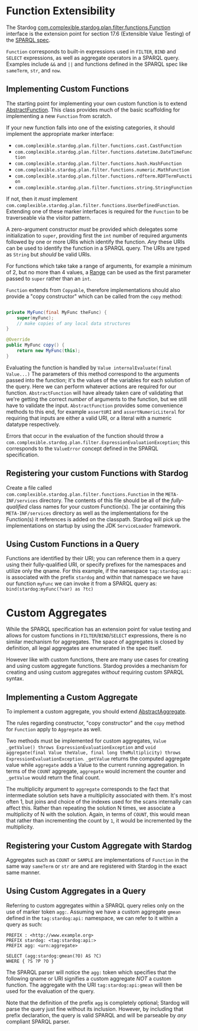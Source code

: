 # Function Extensibility

The Stardog [com.complexible.stardog.plan.filter.functions.Function](http://docs.stardog.com/java/snarl/com/complexible/stardog/plan/filter/functions/Function.html)
interface is the extension point for section 17.6 (Extensible Value Testing) of the [SPARQL spec](http://www.w3.org/TR/2012/PR-sparql11-query-20121108/#extensionFunctions).

`Function` corresponds to built-in expressions used in `FILTER`, `BIND` and `SELECT` expressions, as well as
aggregate operators in a SPARQL query. Examples include `&&` and `||` and functions defined in the
SPARQL spec like `sameTerm`, `str`, and `now`.

## Implementing Custom Functions

The starting point for implementing your own custom function is to extend [AbstractFunction](http://docs.stardog.com/java/snarl/com/complexible/stardog/plan/filter/functions/AbstractFunction.html).
This class provides much of the basic scaffolding for implementing a new `Function` from scratch.

If your new function falls into one of the existing categories, it should implement the appropriate marker interface:

* `com.complexible.stardog.plan.filter.functions.cast.CastFunction`
* `com.complexible.stardog.plan.filter.functions.datetime.DateTimeFunction`
* `com.complexible.stardog.plan.filter.functions.hash.HashFunction`
* `com.complexible.stardog.plan.filter.functions.numeric.MathFunction`
* `com.complexible.stardog.plan.filter.functions.rdfterm.RDFTermFunction`
* `com.complexible.stardog.plan.filter.functions.string.StringFunction`


If not, then it *must* implement `com.complexible.stardog.plan.filter.functions.UserDefinedFunction`.  Extending one
of these marker interfaces is required for the `Function` to be traverseable via the visitor pattern.

A zero-argument constructor *must* be provided which delegates some initialization to `super`, providing first the `int`
number of required arguments followed by one or more URIs which identify the function.  _Any_ these URIs can be used to
identify the function in a SPARQL query. The URIs are typed as `String` but *should* be valid URIs.

For functions which take take a range of arguments, for example a minimum of 2, but no more than 4 values, a
[Range](http://docs.guava-libraries.googlecode.com/git-history/release/javadoc/com/google/common/collect/Range.html)
can be used as the first parameter passed to `super` rather than an `int`.

`Function` extends from `Copyable`, therefore implementations should also provide a "copy constructor" which can be
called from the `copy` method:

```java

private MyFunc(final MyFunc theFunc) {
    super(myFunc);
    // make copies of any local data structures
}

@Override
public MyFunc copy() {
	return new MyFunc(this);
}
```

Evaluating the function is handled by `Value internalEvaluate(final Value...)` The parameters of this method correspond
to the arguments passed into the function; it's the values of the variables for each solution of the query.  Here we can
perform whatever actions are required for our function.  `AbstractFunction` will have already taken care of validating
that we're getting the correct _number_ of arguments to the function, but we still have to validate the input.
`AbstractFunction` provides some convenience methods to this end, for example `assertURI` and `assertNumericLiteral`
for requiring that inputs are either a valid URI, or a literal with a numeric datatype respectively.

Errors that occur in the evaluation of the function should throw a
`com.complexible.stardog.plan.filter.ExpressionEvaluationException`; this corresponds to the `ValueError` concept
defined in the SPARQL specification.

## Registering your custom Functions with Stardog

Create a file called `com.complexible.stardog.plan.filter.functions.Function` in the `META-INF/services` directory.
The contents of this file should be all of the *fully-qualified* class names for your custom Function(s).  The
jar containing this `META-INF/services` directory as well as the implementations for the Function(s) it references is
added on the classpath. Stardog will pick up the implementations on startup by using the JDK `ServiceLoader` framework.

## Using Custom Functions in a Query

Functions are identified by their URI; you can reference them in a query using their fully-qualified URI, or specify
prefixes for the namespaces and utilize only the qname.  For this example, if the namespace `tag:stardog:api:` is
associated with the prefix `stardog` and within that namespace we have our function `myFunc` we can invoke it
from a SPARQL query as: `bind(stardog:myFunc(?var) as ?tc)`

# Custom Aggregates

While the SPARQL specification has an extension point for value testing and allows for custom functions in
`FILTER`/`BIND`/`SELECT` expressions, there is no similar mechanism for aggregates.  The space of aggregates is closed
by definition, all legal aggregates are enumerated in the spec itself.

However like with custom functions, there are many use cases for creating and using custom aggregate functions.  Stardog
provides a mechanism for creating and using custom aggregates *without* requiring custom SPARQL syntax.

## Implementing a Custom Aggregate

To implement a custom aggregate, you should extend
[AbstractAggregate](http://docs.stardog.com/java/snarl/com/complexible/stardog/plan/aggregates/AbstractAggregate.html).

The rules regarding constructor, "copy constructor" and the `copy` method for `Function` apply to `Aggregate` as well.

Two methods must be implemented for custom aggregates, `Value _getValue() throws ExpressionEvaluationException` and
`void aggregate(final Value theValue, final long theMultiplicity) throws ExpressionEvaluationException`.  `_getValue`
returns the computed aggregate value while `aggregate` adds a Value to the current running aggregation.  In terms of
the `COUNT` aggregate, `aggregate` would increment the counter and `_getValue` would return the final count.

The multiplicity argument to `aggregate` corresponds to the fact that intermediate solution sets have a
multiplicity associated with them.  It's most often 1, but joins and choice of the indexes used for the scans
internally can affect this.  Rather than repeating the solution N times, we associate a multiplicity of N with the
solution.  Again, in terms of `COUNT`, this would mean that rather than incrementing the count by `1`, it would be
incremented by the multiplicity.

## Registering your Custom Aggregate with Stardog

Aggregates such as `COUNT` or `SAMPLE` are implementations of `Function` in the same way `sameTerm` or `str` are and
are registered with Stardog in the exact same manner.


## Using Custom Aggregates in a Query

Referring to custom aggregates within a SPARQL query relies only on the use of marker token `agg:`.  Assuming we have
a custom aggregate `gmean` defined in the `tag:stardog:api:` namespace, we can refer to it within a query as such:

```sparql
PREFIX : <http://www.example.org>
PREFIX stardog: <tag:stardog:api:>
PREFIX agg: <urn:aggregate>

SELECT (agg:stardog:gmean(?O) AS ?C)
WHERE { ?S ?P ?O }
```

The SPARQL parser will notice the `agg:` token which specifies that the following qname or URI signifies a custom
aggregate *NOT* a custom function.  The aggregate with the URI `tag:stardog:api:gmean` will then be used for the
evaluation of the query.

Note that the definition of the prefix `agg` is completely optional; Stardog will parse the query just fine without its
inclusion.  However, by including that prefix declaration, the query is valid SPARQL and will be parseable by _any_
compliant SPARQL parser.
